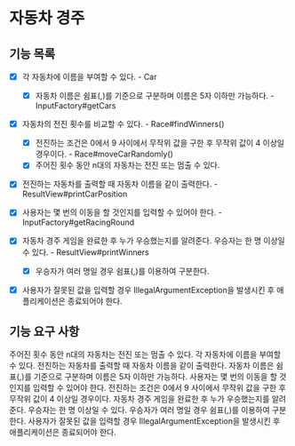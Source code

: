 # 자동차 경주

## 기능 목록

- [X] 각 자동차에 이름을 부여할 수 있다. - Car
  - [X] 자동차 이름은 쉼표(,)를 기준으로 구분하며 이름은 5자 이하만 가능하다. - InputFactory#getCars
- [X] 자동차의 전진 횟수를 비교할 수 있다. - Race#findWinners()
    - [X] 전진하는 조건은 0에서 9 사이에서 무작위 값을 구한 후 무작위 값이 4 이상일 경우이다. - Race#moveCarRandomly()
    - [X] 주어진 횟수 동안 n대의 자동차는 전진 또는 멈출 수 있다.
- [X] 전진하는 자동차를 출력할 때 자동차 이름을 같이 출력한다. - ResultView#printCarPosition
- [X] 사용자는 몇 번의 이동을 할 것인지를 입력할 수 있어야 한다. - InputFactory#getRacingRound
- [X] 자동차 경주 게임을 완료한 후 누가 우승했는지를 알려준다. 우승자는 한 명 이상일 수 있다. - ResultView#printWinners
  - [X] 우승자가 여러 명일 경우 쉼표(,)를 이용하여 구분한다.
- [X] 사용자가 잘못된 값을 입력할 경우 IllegalArgumentException을 발생시킨 후 애플리케이션은 종료되어야 한다.
 


## 기능 요구 사항
주어진 횟수 동안 n대의 자동차는 전진 또는 멈출 수 있다.
각 자동차에 이름을 부여할 수 있다. 
전진하는 자동차를 출력할 때 자동차 이름을 같이 출력한다.
자동차 이름은 쉼표(,)를 기준으로 구분하며 이름은 5자 이하만 가능하다.
사용자는 몇 번의 이동을 할 것인지를 입력할 수 있어야 한다.
전진하는 조건은 0에서 9 사이에서 무작위 값을 구한 후 무작위 값이 4 이상일 경우이다.
자동차 경주 게임을 완료한 후 누가 우승했는지를 알려준다. 우승자는 한 명 이상일 수 있다.
우승자가 여러 명일 경우 쉼표(,)를 이용하여 구분한다.
사용자가 잘못된 값을 입력할 경우 IllegalArgumentException을 발생시킨 후 애플리케이션은 종료되어야 한다.